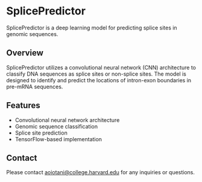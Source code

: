 # SplicePredictor

SplicePredictor is a deep learning model for predicting splice sites in genomic sequences.

## Overview

SplicePredictor utilizes a convolutional neural network (CNN) architecture to classify DNA sequences as splice sites or non-splice sites. The model is designed to identify and predict the locations of intron-exon boundaries in pre-mRNA sequences.

## Features

- Convolutional neural network architecture
- Genomic sequence classification
- Splice site prediction
- TensorFlow-based implementation

## Contact

Please contact aoiotani@college.harvard.edu for any inquiries or questions.